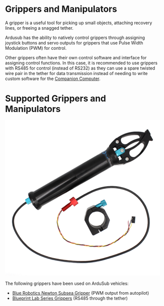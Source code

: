 # Grippers and Manipulators

A gripper is a useful tool for picking up small objects, attaching recovery lines, or freeing a snagged tether.

Ardusub has the ability to natively control grippers through assigning joystick buttons and servo outputs for grippers that use Pulse Width Modulation (PWM) for control.

Other grippers often have their own control software and interface for assigning control functions. In this case, it is recommended to use grippers with RS485 for control (instead of RS232) as they can use a spare twisted wire pair in the tether for data transmission instead of needing to write custom software for the [Companion Computer](/introduction/hardware-options/required-hardware/companion-computer.md).

# Supported Grippers and Manipulators

<img src="/images/hardware/gripper.jpg" class="img-responsive img-center" style="max-height:600px;">

The following grippers have been used on ArduSub vehicles:

* [Blue Robotics Newton Subsea Gripper](https://bluerobotics.com/store/rov/bluerov2-accessories/newton-gripper-asm-r2-rp/) (PWM output from autopilot)
* [Blueprint Lab Series Grippers](https://blueprintlab.com/products/grabbers/) (RS485 through the tether)
